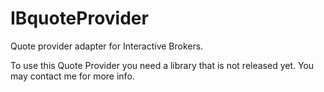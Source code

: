 # IBquoteProvider
Quote provider adapter for Interactive Brokers. 


To use this Quote Provider you need a library that is not released yet. You may contact me for more
info.


